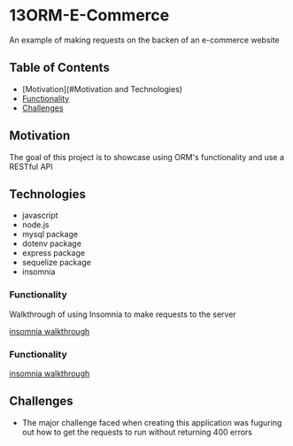 # 13ORM-E-Commerce

An example of making requests on the backen of an e-commerce website

## Table of Contents

  - [Motivation](#Motivation and Technologies)
  - [Functionality](#Functionality)
  - [Challenges](#Challenges)
  
  ## Motivation

  The goal of this project is to showcase using ORM's functionality and use a RESTful API

## Technologies

  - javascript
  - node.js
  - mysql package
  - dotenv package
  - express package
  - sequelize package
  - insomnia

### Functionality 

Walkthrough of using Insomnia to make requests to the server

[insomnia walkthrough](https://drive.google.com/file/d/1CONWu8ZCnGqhRaG0jkcP4QHOJD9rdm53/view)

### Functionality
[insomnia walkthrough](https://drive.google.com/file/d/1pn_CM13WfcyWrfMRPP_qSrOpHxwhwB02/view)

## Challenges
- The major challenge faced when creating this application was fuguring out how to get the requests to run without returning 400 errors

